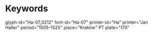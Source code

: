 # Keywords
glyph-id="Ha-07_0212"
font-id="Ha-07"
printer-id="Ha"
printer="Jan Haller"
period="1505–1525"
place="Kraków"
PT plate="170"
